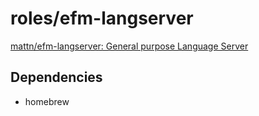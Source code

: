 # roles/efm-langserver
[mattn/efm-langserver: General purpose Language Server](https://github.com/mattn/efm-langserver)



## Dependencies
- homebrew

